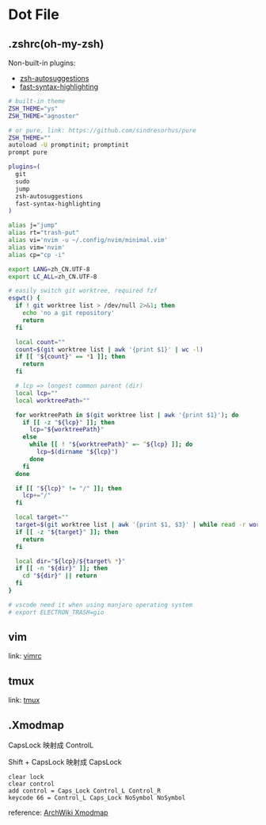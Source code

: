 # Dot File

## .zshrc(oh-my-zsh)

Non-built-in plugins:

- [zsh-autosuggestions](https://github.com/zsh-users/zsh-autosuggestions)
- [fast-syntax-highlighting](https://github.com/zdharma/fast-syntax-highlighting)

```sh
# built-in theme
ZSH_THEME="ys"
ZSH_THEME="agnoster"

# or pure, link: https://github.com/sindresorhus/pure
ZSH_THEME=""
autoload -U promptinit; promptinit
prompt pure

plugins=(
  git
  sudo
  jump
  zsh-autosuggestions
  fast-syntax-highlighting
)

alias j="jump"
alias rt="trash-put"
alias vi='nvim -u ~/.config/nvim/minimal.vim'
alias vim='nvim'
alias cp="cp -i"

export LANG=zh_CN.UTF-8
export LC_ALL=zh_CN.UTF-8

# easily switch git worktree, required fzf
esgwt() {
  if ! git worktree list > /dev/null 2>&1; then
    echo 'no a git repository'
    return
  fi

  local count=""
  count=$(git worktree list | awk '{print $1}' | wc -l)
  if [[ "${count}" == *1 ]]; then
    return
  fi

  # lcp => longest common parent (dir)
  local lcp=""
  local worktreePath=""

  for worktreePath in $(git worktree list | awk '{print $1}'); do
    if [[ -z "${lcp}" ]]; then
      lcp="${worktreePath}"
    else
      while [[ ! "${worktreePath}" =~ ^${lcp} ]]; do
        lcp=$(dirname "${lcp}")
      done
    fi
  done

  if [[ "${lcp}" != "/" ]]; then
    lcp+="/"
  fi

  local target=""
  target=$(git worktree list | awk '{print $1, $3}' | while read -r worktreePath; do echo "${worktreePath#${lcp}}"; done | fzf -1)
  if [[ -z "${target}" ]]; then
    return
  fi

  local dir="${lcp}/${target% *}"
  if [[ -n "${dir}" ]]; then
    cd "${dir}" || return
  fi
}

# vscode need it when using manjaro operating system
# export ELECTRON_TRASH=gio
```

## vim

link: [vimrc](https://github.com/CsYakamoz/vimrc)

## tmux

link: [tmux](../tmux/README.md)

## .Xmodmap

CapsLock 映射成 ControlL

Shift + CapsLock 映射成 CapsLock

```xmodmap
clear lock
clear control
add control = Caps_Lock Control_L Control_R
keycode 66 = Control_L Caps_Lock NoSymbol NoSymbol
```

reference: [ArchWiki Xmodmap](<https://wiki.archlinux.org/index.php/Xmodmap_(%E7%AE%80%E4%BD%93%E4%B8%AD%E6%96%87)>)
